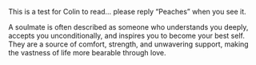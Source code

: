 This is a test for Colin to read… please reply “Peaches” when you see it.  

A soulmate is often described as someone who understands you deeply, accepts you unconditionally, and inspires you to become your best self. 
They are a source of comfort, strength, and unwavering support, making the vastness of life more bearable through love.
